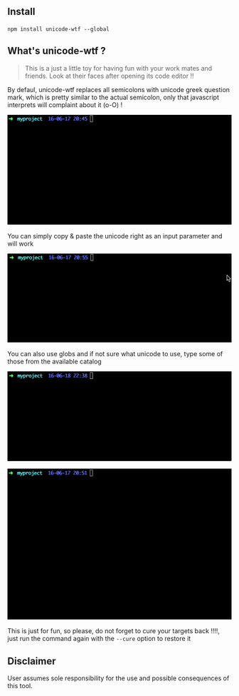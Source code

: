

## Install

```
npm install unicode-wtf --global
```

## What's unicode-wtf ?

> This is a just a little toy for having fun with your work mates and friends. Look at their faces after opening its code editor !!

By defaul, unicode-wtf replaces all semicolons with unicode greek question mark, which is pretty similar to the actual semicolon, only that javascript interprets will complaint about it (o-O) !

![Example1](assets/1.gif?raw=true)

You can simply copy & paste the unicode right as an input parameter and will work

![Example2](assets/2.gif?raw=true)

You can also use globs and if not sure what unicode to use, type some of those from the available catalog

![Example3](assets/3.gif?raw=true)

![Example4](assets/4.gif?raw=true)

This is just for fun, so please, do not forget to cure your targets back !!!!, just run the command again with the `--cure` option to restore it  


## Disclaimer

User assumes sole responsibility for the use and possible consequences of this tool.

